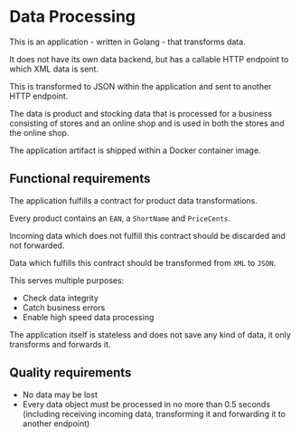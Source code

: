 # Data Processing

This is an application - written in Golang - that transforms data.

It does not have its own data backend, but has a callable HTTP endpoint to which XML data is sent.

This is transformed to JSON within the application and sent to another HTTP endpoint.

The data is product and stocking data that is processed for a business consisting of stores and an online shop and is used in both the stores and the online shop.

The application artifact is shipped within a Docker container image.

## Functional requirements

The application fulfills a contract for product data transformations.

Every product contains an `EAN`, a `ShortName` and `PriceCents`.

Incoming data which does not fulfill this contract should be discarded and not forwarded.

Data which fulfills this contract should be transformed from `XML` to `JSON`.

This serves multiple purposes:

- Check data integrity
- Catch business errors
- Enable high speed data processing

The application itself is stateless and does not save any kind of data, it only transforms and forwards it.

## Quality requirements

- No data may be lost
- Every data object must be processed in no more than 0.5 seconds (including receiving incoming data, transforming it and forwarding it to another endpoint)
